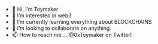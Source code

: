 - 👋 Hi, I’m Toymaker
- 👀 I’m interested in web3
- 🌱 I’m currently learning everything about BLOCKCHAINS
- 💞️ I’m looking to collaborate on anything.
- 📫 How to reach me ... @0xToymaker on Twitter!

<!---
0xToymaker/0xToymaker is a ✨ special ✨ repository because its `README.md` (this file) appears on your GitHub profile.
You can click the Preview link to take a look at your changes.
--->
